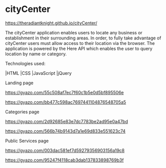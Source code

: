 # cityCenter

https://theradiantknight.github.io/cityCenter/

The cityCenter application enables users to locate any business or establishment in their surrounding areas. In order, to fully take advantage of cityCenter users must allow access to their location via the browser. The application is powered by the Here API which enables the user to query location by name or category.

Technologies used:

|HTML
|CSS
|JavaScript
|jQuery

Landing page

https://gyazo.com/55c508af7ec7f60c1b5e0d5bf895506e

https://gyazo.com/bb477c598ac7697441104876548705a5

Categories page

https://gyazo.com/2d92685e83e7dc7783be2ad95e0a47bd

https://gyazo.com/566b74b9143d7a1e69d833e551623c74

Public Services page

https://gyazo.com/003dac581ef7d59279356903156a19c8

https://gyazo.com/95247f4118cab3dab137833898769b3f
